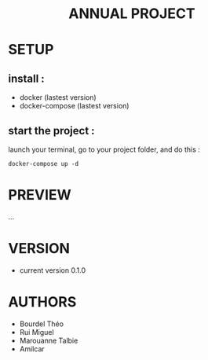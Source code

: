 <h1 align="center"> ANNUAL PROJECT </h1>
<h1> SETUP </h1>

<h2> install : </h2>
<ul>
  <li>docker (lastest version)</li>
  <li>docker-compose (lastest version)</li>
</ul>

<h2> start the project : </h2>
launch your terminal, go to your project folder, and do this : 

``docker-compose up -d``


<h1> PREVIEW </h1>
...

<h1 color="blue"> VERSION </h1>
<ul>
  <li>current version 0.1.0</li>
</ul>

<h1> AUTHORS </h1>
<ul>
  <li>Bourdel Théo</li>
  <li>Rui Miguel</li>
  <li>Marouanne Talbie</li>
  <li>Amilcar</li>
</ul>
